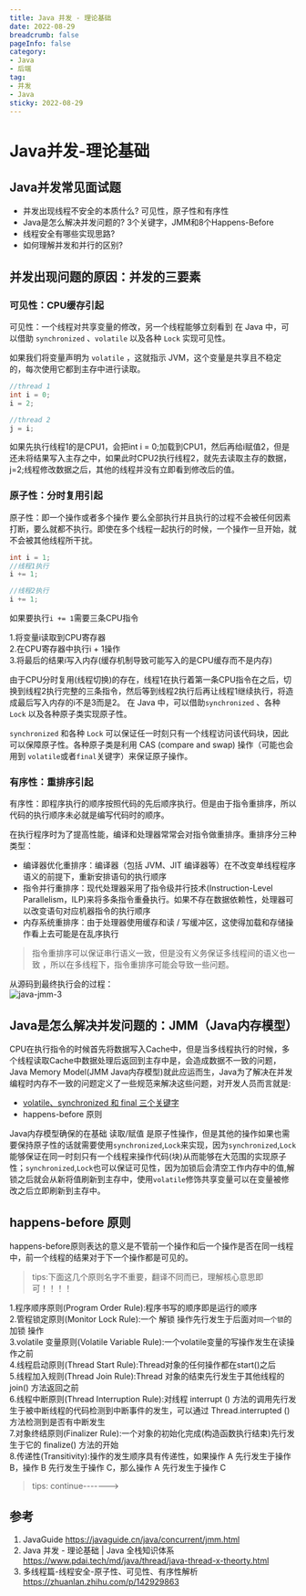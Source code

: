 ```yaml
---
title: Java 并发 - 理论基础
date: 2022-08-29
breadcrumb: false
pageInfo: false
category:
- Java
- 后端
tag:
- 并发
- Java
sticky: 2022-08-29
---
```


# Java并发-理论基础

## Java并发常见面试题

- 并发出现线程不安全的本质什么? 可见性，原子性和有序性
- Java是怎么解决并发问题的? 3个关键字，JMM和8个Happens-Before
- 线程安全有哪些实现思路?
- 如何理解并发和并行的区别?

## 并发出现问题的原因：并发的三要素

### 可见性：CPU缓存引起

可见性：一个线程对共享变量的修改，另一个线程能够立刻看到
在 Java 中，可以借助 `synchronized` 、`volatile` 以及各种 `Lock` 实现可见性。

如果我们将变量声明为 `volatile` ，这就指示 JVM，这个变量是共享且不稳定的，每次使用它都到主存中进行读取。

```java :no-line-numbers
//thread 1
int i = 0;
i = 2;

//thread 2
j = i;
```

如果先执行线程1的是CPU1，会把int i = 0;加载到CPU1，然后再给i赋值2，但是还未将结果写入主存之中，如果此时CPU2执行线程2，就先去读取主存的数据，j=2;线程修改数据之后，其他的线程并没有立即看到修改后的值。

### 原子性：分时复用引起

原子性：即一个操作或者多个操作 要么全部执行并且执行的过程不会被任何因素打断，要么就都不执行。即使在多个线程一起执行的时候，一个操作一旦开始，就不会被其他线程所干扰。

```java :no-line-numbers
int i = 1;
//线程1执行
i += 1;

//线程2执行
i += 1;
```

如果要执行`i += 1`需要三条CPU指令

1.将变量i读取到CPU寄存器  
2.在CPU寄存器中执行i + 1操作  
3.将最后的结果i写入内存(缓存机制导致可能写入的是CPU缓存而不是内存)  

由于CPU分时复用(线程切换)的存在，线程1在执行着第一条CPU指令在之后，切换到线程2执行完整的三条指令，然后等到线程2执行后再让线程1继续执行，将造成最后写入内存的i不是3而是2。
在 Java 中，可以借助`synchronized` 、各种 `Lock` 以及各种原子类实现原子性。

`synchronized` 和各种 `Lock` 可以保证任一时刻只有一个线程访问该代码块，因此可以保障原子性。各种原子类是利用 CAS (compare and swap) 操作（可能也会用到 `volatile`或者`final`关键字）来保证原子操作。

### 有序性：重排序引起

有序性：即程序执行的顺序按照代码的先后顺序执行。但是由于指令重排序，所以代码的执行顺序未必就是编写代码时的顺序。

在执行程序时为了提高性能，编译和处理器常常会对指令做重排序。重排序分三种类型：

- 编译器优化重排序：编译器（包括 JVM、JIT 编译器等）在不改变单线程程序语义的前提下，重新安排语句的执行顺序
- 指令并行重排序：现代处理器采用了指令级并行技术(Instruction-Level Parallelism，ILP)来将多条指令重叠执行。如果不存在数据依赖性，处理器可以改变语句对应机器指令的执行顺序
- 内存系统重排序：由于处理器使用缓存和读 / 写缓冲区，这使得加载和存储操作看上去可能是在乱序执行

> 指令重排序可以保证串行语义一致，但是没有义务保证多线程间的语义也一致 ，所以在多线程下，指令重排序可能会导致一些问题。

从源码到最终执行会的过程：  
![java-jmm-3](https://blog-1253887276.cos.ap-chongqing.myqcloud.com/vscodeblog/java-jmm-3.png)

## Java是怎么解决并发问题的：JMM（Java内存模型）

CPU在执行指令的时候首先将数据写入Cache中，但是当多线程执行的时候，多个线程读取Cache中数据处理后返回到主存中是，会造成数据不一致的问题，Java Memory Model(JMM Java内存模型)就此应运而生，Java为了解决在并发编程时内存不一致的问题定义了一些规范来解决这些问题，对开发人员而言就是:  
- [volatile、synchronized 和 final 三个关键字](/src/info.md)
- happens-before 原则
  
Java内存模型确保的在基础 读取/赋值 是原子性操作，但是其他的操作如果也需要保持原子性的话就需要使用`synchronized`,`Lock`来实现，因为`synchronized`,`Lock`能够保证在同一时刻只有一个线程来操作代码(块)从而能够在大范围的实现原子性；`synchronized`,`Lock`也可以保证可见性，因为加锁后会清空工作内存中的值,解锁之后就会从新将值刷新到主存中，使用`volatile`修饰共享变量可以在变量被修改之后立即刷新到主存中。

## happens-before 原则

happens-before原则表达的意义是不管前一个操作和后一个操作是否在同一线程中，前一个线程的结果对于下一个操作都是可见的。

> tips:下面这几个原则名字不重要，翻译不同而已，理解核心意思即可！！！！

1.程序顺序原则(Program Order Rule):程序书写的顺序即是运行的顺序  
2.管程锁定原则(Monitor Lock Rule):一个 解锁 操作先行发生于后面对`同一个锁`的 加锁 操作  
3.volatile 变量原则(Volatile Variable Rule):一个volatile变量的写操作发生在读操作之前  
4.线程启动原则(Thread Start Rule):Thread对象的任何操作都在start()之后    
5.线程加入规则(Thread Join Rule):Thread 对象的结束先行发生于其他线程的join() 方法返回之前  
6.线程中断原则(Thread Interruption Rule):对线程 interrupt () 方法的调用先行发生于被中断线程的代码检测到中断事件的发生，可以通过 Thread.interrupted () 方法检测到是否有中断发生   
7.对象终结原则(Finalizer Rule):一个对象的初始化完成(构造函数执行结束)先行发生于它的 finalize() 方法的开始    
8.传递性(Transitivity):操作的发生顺序具有传递性，如果操作 A 先行发生于操作 B，操作 B 先行发生于操作 C，那么操作 A 先行发生于操作 C   

> tips: continue------->


## 参考

1. JavaGuide <https://javaguide.cn/java/concurrent/jmm.html>
2. Java 并发 - 理论基础 | Java 全栈知识体系 <https://www.pdai.tech/md/java/thread/java-thread-x-theorty.html>
3. 多线程篇-线程安全-原子性、可见性、有序性解析 <https://zhuanlan.zhihu.com/p/142929863>
